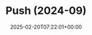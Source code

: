 ---
title: Push (2024-09)
id: a7cc1038-ebec-4ce0-942f-4e60ffefd1ae
date: 2025-02-20T07:22:01+00:00
tags: []
type: 'hevy'
totalWeightInKg: 5,412kg
duration: 47 min
# Disable SEO for this post
outputs: ["HTML"]
robots: "noindex, nofollow"
---